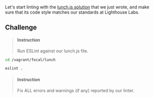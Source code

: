 

Let's start linting with the [lunch.js solution](/d5c153ed-ef80-4ad8-a0f5-5b84d1399ca5) that we just wrote, and make sure that its code style matches our standards at Lighthouse Labs.

## Challenge

> #### Instruction
> Run ESLint against our lunch.js file.

```sh
cd /vagrant/focal/lunch
```

```sh
eslint .
```

> #### Instruction
> Fix ALL errors and warnings (if any) reported by our linter.

